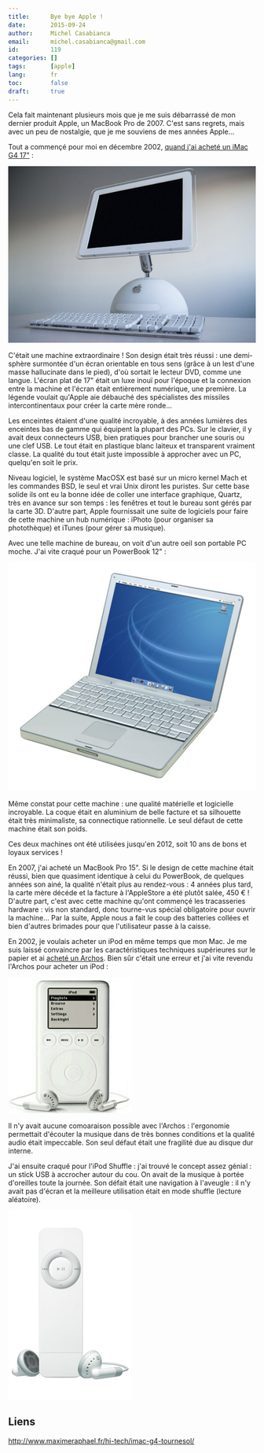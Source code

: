 ```yaml
---
title:      Bye bye Apple !
date:       2015-09-24
author:     Michel Casabianca
email:      michel.casabianca@gmail.com
id:         119
categories: []
tags:       [apple]
lang:       fr
toc:        false
draft:      true
---
```


Cela fait maintenant plusieurs mois que je me suis débarrassé de mon dernier produit Apple, un MacBook Pro de 2007. C'est sans regrets, mais avec un peu de nostalgie, que je me souviens de mes années Apple...

<!--more-->

Tout a commençé pour moi en décembre 2002, [quand j'ai acheté un iMac G4 17"](4.html) :

![iMac G4 17"](imac-g4-17.png)

C'était une machine extraordinaire ! Son design était très réussi : une demi-sphère surmontée d'un écran orientable en tous sens (grâce à un lest d'une masse hallucinate dans le pied), d'où sortait le lecteur DVD, comme une langue. L'écran plat de 17" était un luxe inouï pour l'époque et la connexion entre la machine et l'écran était entièrement numérique, une première. La légende voulait qu'Apple aie débauché des spécialistes des missiles intercontinentaux pour créer la carte mère ronde...

Les enceintes étaient d'une qualité incroyable, à des années lumières des enceintes bas de gamme qui équipent la plupart des PCs. Sur le clavier, il y avait deux connecteurs USB, bien pratiques pour brancher une souris ou une clef USB. Le tout était en plastique blanc laiteux et transparent vraiment classe. La qualité du tout était juste impossible à approcher avec un PC, quelqu'en soit le prix.

Niveau logiciel, le système MacOSX est basé sur un micro kernel Mach et les commandes BSD, le seul et vrai Unix diront les puristes. Sur cette base solide ils ont eu la bonne idée de coller une interface graphique, Quartz, très en avance sur son temps : les fenêtres et tout le bureau sont gérés par la carte 3D. D'autre part, Apple fournissait une suite de logiciels pour faire de cette machine un hub numérique : iPhoto (pour organiser sa photothèque) et iTunes (pour gérer sa musique). 

Avec une telle machine de bureau, on voit d'un autre oeil son portable PC moche. J'ai vite craqué pour un  PowerBook 12" :

![PowerBook 12"](powerbook-g4-12.png)

Même constat pour cette machine : une qualité matérielle et logicielle incroyable. La coque était en aluminium de belle facture et sa silhouette était très minimaliste, sa connectique rationnelle. Le seul défaut de cette machine était son poids.

Ces deux machines ont été utilisées jusqu'en 2012, soit 10 ans de bons et loyaux services !

En 2007, j'ai acheté un MacBook Pro 15". Si le design de cette machine était réussi, bien que quasiment identique à celui du PowerBook, de quelques années son ainé, la qualité n'était plus au rendez-vous : 4 années plus tard, la carte mère décéde et la facture à l'AppleStore a été plutôt salée, 450 € ! D'autre part, c'est avec cette machine qu'ont commençé les tracasseries hardware : vis non standard, donc tourne-vus spécial obligatoire pour ouvrir la machine... Par la suite, Apple nous a fait le coup des batteries collées et bien d'autres brimades pour que l'utilisateur passe à la caisse.

En 2002, je voulais acheter un iPod en même temps que mon Mac. Je me suis laissé convaincre par les caractéristiques techniques supérieures sur le papier et ai [acheté un Archos](/blog/3.html). Bien sûr c'était une erreur et j'ai vite revendu l'Archos pour acheter un iPod :

![](ipod.png)

Il n'y avait aucune comoaraison possible avec l'Archos : l'ergonomie permettait d'écouter la musique dans de très bonnes conditions et la qualité audio était impeccable. Son seul défaut était une fragilité due au disque dur interne.

J'ai ensuite craqué pour l'iPod Shuffle : j'ai trouvé le concept assez génial : un stick USB à accrocher autour du cou. On avait de la musique à portée d'oreilles toute la journée. Son défait était une navigation à l'aveugle : il n'y avait pas d'écran et la meilleure utilisation était en mode shuffle (lecture aléatoire).

![](ipod-shuffle.png)



Liens
-----

http://www.maximeraphael.fr/hi-tech/imac-g4-tournesol/
